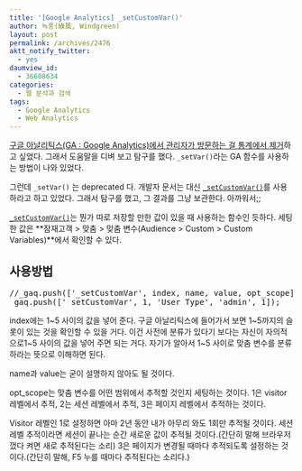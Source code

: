 ```yaml
---
title: '[Google Analytics] _setCustomVar()'
author: 녹풍(綠風, Windgreen)
layout: post
permalink: /archives/2476
aktt_notify_twitter:
  - yes
daumview_id:
  - 36608634
categories:
  - 웹 분석과 검색
tags:
  - Google Analytics
  - Web Analytics
---
```

[구글 아날리틱스(GA : Google Analytics)에서 관리자가 방문하는 걸 통계에서 제거][1]하고 싶었다. 그래서 도움말을 디벼 보고 탐구를 했다. `_setVar()`라는 GA 함수를 사용하는 방법이 나와 있었다.

그런데 `_setVar()` 는 deprecated 다. 개발자 문서는 대신 [`_setCustomVar()`][2]를 사용하라고 하고 있었다. 그래서 탐구를 했고, 그 결과를 그냥 보관한다. 아까워서;;

[`_setCustomVar()`][2]는 뭔가 따로 저장할 만한 값이 있을 때 사용하는 함수인 듯하다. 세팅한 값은 **잠재고객 > 맞춤 > 맞춤 변수(Audience > Custom > Custom Variables)**에서 확인할 수 있다.

## 사용방법

<pre>//_gaq.push([&#039;_setCustomVar&#039;, index, name, value, opt_scope]);
_gaq.push([&#039;_setCustomVar&#039;, 1, &#039;User Type&#039;, &#039;admin&#039;, 1]);</pre>

index에는 1~5 사이의 값을 넣어 준다. 구글 아날리틱스에 들어가서 보면 1~5까지의 슬롯이 있는 것을 확인할 수 있을 거다. 이건 사전에 분류가 있다기 보다는 자신이 자의적으로1~5 사이의 값을 넣어 주면 되는 거다. 자기가 알아서 1~5 사이로 맞춤 변수를 분류하라는 뜻으로 이해하면 된다.

name과 value는 굳이 설명하지 않아도 될 것이다.

opt_scope는 맞춤 변수를 어떤 범위에서 추적할 것인지 세팅하는 것이다. 1은 visitor 레벨에서 추적, 2는 세션 레벨에서 추적, 3은 페이지 레벨에서 추적하는 것이다.

Visitor 레벨인 1로 설정하면 아마 2년 동안 내가 아무리 와도 1회만 추적될 것이다. 세션 레벨 추적이라면 세션이 끝나는 순간 새로운 값이 추적될 것이다.(간단히 말해 브라우저 껐다 켜면 새로 추적된다는 소리) 3은 페이지가 변경될 때마다 추적되도록 설정하는 것이다.(간단히 말해, F5 누를 때마다 추적된다는 소리다.)

 [1]: http://mytory.local/archives/2090 "[Google Analytics] 쿠키를 이용해 관리자 트래픽을 통계에서 제외하기"
 [2]: https://developers.google.com/analytics/devguides/collection/gajs/gaTrackingCustomVariables